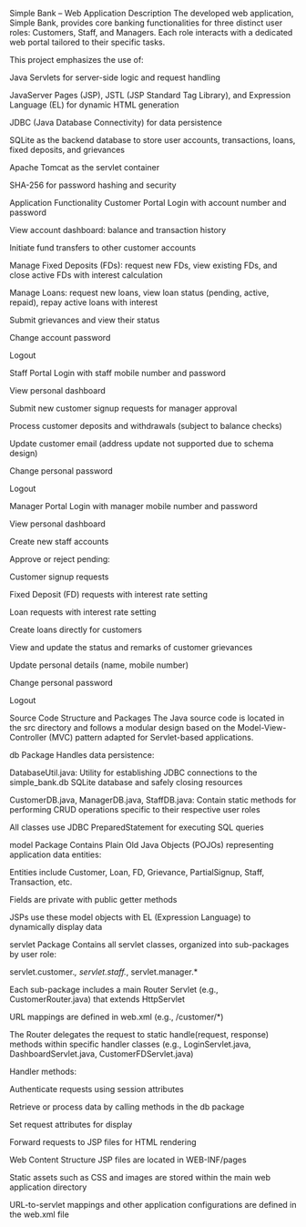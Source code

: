 Simple Bank – Web Application
Description
The developed web application, Simple Bank, provides core banking functionalities for three distinct user roles: Customers, Staff, and Managers. Each role interacts with a dedicated web portal tailored to their specific tasks.

This project emphasizes the use of:

Java Servlets for server-side logic and request handling

JavaServer Pages (JSP), JSTL (JSP Standard Tag Library), and Expression Language (EL) for dynamic HTML generation

JDBC (Java Database Connectivity) for data persistence

SQLite as the backend database to store user accounts, transactions, loans, fixed deposits, and grievances

Apache Tomcat as the servlet container

SHA-256 for password hashing and security

Application Functionality
Customer Portal
Login with account number and password

View account dashboard: balance and transaction history

Initiate fund transfers to other customer accounts

Manage Fixed Deposits (FDs): request new FDs, view existing FDs, and close active FDs with interest calculation

Manage Loans: request new loans, view loan status (pending, active, repaid), repay active loans with interest

Submit grievances and view their status

Change account password

Logout

Staff Portal
Login with staff mobile number and password

View personal dashboard

Submit new customer signup requests for manager approval

Process customer deposits and withdrawals (subject to balance checks)

Update customer email (address update not supported due to schema design)

Change personal password

Logout

Manager Portal
Login with manager mobile number and password

View personal dashboard

Create new staff accounts

Approve or reject pending:

Customer signup requests

Fixed Deposit (FD) requests with interest rate setting

Loan requests with interest rate setting

Create loans directly for customers

View and update the status and remarks of customer grievances

Update personal details (name, mobile number)

Change personal password

Logout

Source Code Structure and Packages
The Java source code is located in the src directory and follows a modular design based on the Model-View-Controller (MVC) pattern adapted for Servlet-based applications.

db Package
Handles data persistence:

DatabaseUtil.java: Utility for establishing JDBC connections to the simple_bank.db SQLite database and safely closing resources

CustomerDB.java, ManagerDB.java, StaffDB.java: Contain static methods for performing CRUD operations specific to their respective user roles

All classes use JDBC PreparedStatement for executing SQL queries

model Package
Contains Plain Old Java Objects (POJOs) representing application data entities:

Entities include Customer, Loan, FD, Grievance, PartialSignup, Staff, Transaction, etc.

Fields are private with public getter methods

JSPs use these model objects with EL (Expression Language) to dynamically display data

servlet Package
Contains all servlet classes, organized into sub-packages by user role:

servlet.customer.*, servlet.staff.*, servlet.manager.*

Each sub-package includes a main Router Servlet (e.g., CustomerRouter.java) that extends HttpServlet

URL mappings are defined in web.xml (e.g., /customer/*)

The Router delegates the request to static handle(request, response) methods within specific handler classes (e.g., LoginServlet.java, DashboardServlet.java, CustomerFDServlet.java)

Handler methods:

Authenticate requests using session attributes

Retrieve or process data by calling methods in the db package

Set request attributes for display

Forward requests to JSP files for HTML rendering

Web Content Structure
JSP files are located in WEB-INF/pages

Static assets such as CSS and images are stored within the main web application directory

URL-to-servlet mappings and other application configurations are defined in the web.xml file
